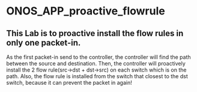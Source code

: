 # ONOS_APP_proactive_flowrule
## This Lab is to proactive install the flow rules in only one packet-in.
As the first packet-in send to the controller, the controller will find the path between the source and destination.
Then, the controller will proactively install the 2 flow rule(src->dst + dst->src) on each switch which is on the path. 
Also, the flow rule is installed from the switch that closest to the dst switch, because it can prevent the packet in again!
